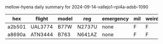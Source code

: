 mellow-hyena daily summary for 2024-09-14-vallejo1-rpi4a-adsb-1090

|hex|flight|model|reg|emergency|mil|weirdo|
|--|--|--|--|--|--|--|
|a2b501|UAL3774|B77W|N2737U|none|F|F|
|a8690a|ATN3444|B763|N641AZ|none|F|F|
